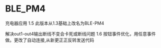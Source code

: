 # BLE_PM4
充电器应用
1.5  此版本从1.3基础上改名为BLE-PM4

解决out1-out4输出断线不变会卡死或断线问题
1.6 按钮事件优化，用任意事件做。更改了自动连接,从新更正正反转发送代码

